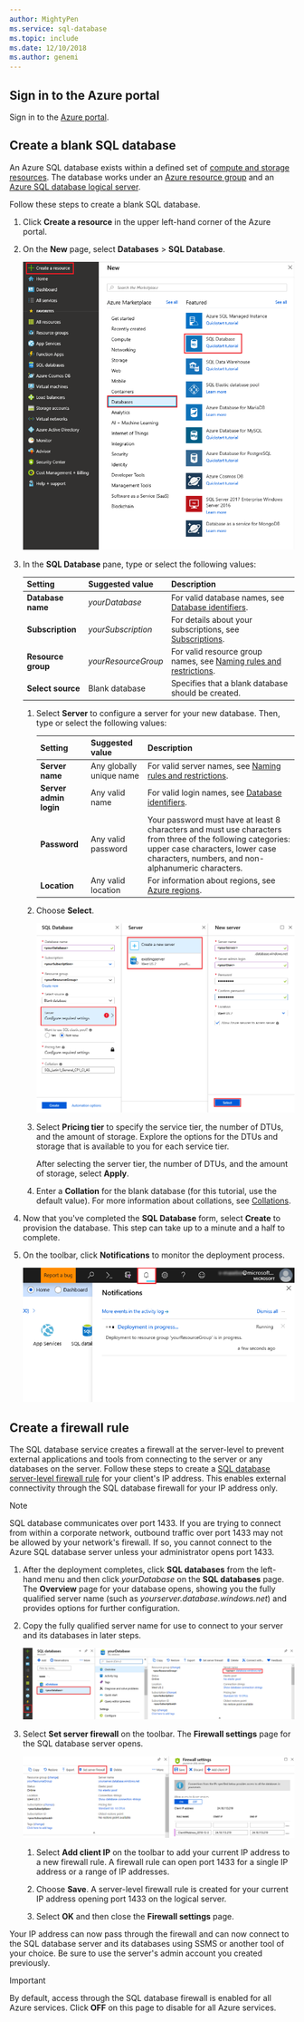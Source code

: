 ```yaml
---
author: MightyPen
ms.service: sql-database
ms.topic: include
ms.date: 12/10/2018	
ms.author: genemi
---
```

## Sign in to the Azure portal

Sign in to the [Azure portal](https://portal.azure.com/).

## Create a blank SQL database

An Azure SQL database exists within a defined set of [compute and storage resources](../articles/sql-database/sql-database-service-tiers-dtu.md). The database works under an [Azure resource group](../articles/azure-resource-manager/resource-group-overview.md) and an [Azure SQL database logical server](../articles/sql-database/sql-database-features.md).

Follow these steps to create a blank SQL database.

1. Click **Create a resource** in the upper left-hand corner of the Azure portal.

1. On the **New** page, select **Databases** > **SQL Database**.

   ![create empty-database](../articles/sql-database/media/sql-database-design-first-database/create-empty-database.png)

1. In the **SQL Database** pane, type or select the following values:

   | Setting       | Suggested value | Description |
   | ------------ | ------------------ | ------------------------------------------------- |
   | **Database name** | *yourDatabase* | For valid database names, see [Database identifiers](/sql/relational-databases/databases/database-identifiers). |
   | **Subscription** | *yourSubscription*  | For details about your subscriptions, see [Subscriptions](https://account.windowsazure.com/Subscriptions). |
   | **Resource group** | *yourResourceGroup* | For valid resource group names, see [Naming rules and restrictions](/azure/architecture/best-practices/naming-conventions). |
   | **Select source** | Blank database | Specifies that a blank database should be created. |

   1. Select **Server** to configure a server for your new database. Then, type or select the following values:

      | Setting       | Suggested value | Description |
      | ------------ | ------------------ | ------------------------------------------------- |
      | **Server name** | Any globally unique name | For valid server names, see [Naming rules and restrictions](/azure/architecture/best-practices/naming-conventions). |
      | **Server admin login** | Any valid name | For valid login names, see [Database identifiers](/sql/relational-databases/databases/database-identifiers).|
      | **Password** | Any valid password | Your password must have at least 8 characters and must use characters from three of the following categories: upper case characters, lower case characters, numbers, and non-alphanumeric characters. |
      | **Location** | Any valid location | For information about regions, see [Azure regions](https://azure.microsoft.com/regions/). |

   1. Choose **Select**.

      ![create database-server](../articles/sql-database/media/sql-database-design-first-database/create-database-server.png)

   1. Select **Pricing tier** to specify the service tier, the number of DTUs, and the amount of storage. Explore the options for the DTUs and storage that is available to you for each service tier.

      After selecting the server tier, the number of DTUs, and the amount of storage, select **Apply**.

   1. Enter a **Collation** for the blank database (for this tutorial, use the default value). For more information about collations, see [Collations](/sql/t-sql/statements/collations).

1. Now that you've completed the **SQL Database** form, select **Create** to provision the database. This step can take up to a minute and a half to complete.

1. On the toolbar, click **Notifications** to monitor the deployment process.

     ![notification](../articles/sql-database/media/sql-database-design-first-database/notification.png)

## Create a firewall rule

The SQL database service creates a firewall at the server-level to prevent external applications and tools from connecting to the server or any databases on the server. Follow these steps to create a [SQL database server-level firewall rule](../articles/sql-database/sql-database-firewall-configure.md) for your client's IP address. This enables external connectivity through the SQL database firewall for your IP address only.

> [!NOTE]
> SQL database communicates over port 1433. If you are trying to connect from within a corporate network, outbound traffic over port 1433 may not be allowed by your network's firewall. If so, you cannot connect to the Azure SQL database server unless your administrator opens port 1433.

1. After the deployment completes, click **SQL databases** from the left-hand menu and then click *yourDatabase* on the **SQL databases** page. The **Overview** page for your database opens, showing you the fully qualified server name (such as *yourserver.database.windows.net*) and provides options for further configuration.

1. Copy the fully qualified server name for use to connect to your server and its databases in later steps.

   ![server name](../articles/sql-database/media/sql-database-design-first-database/server-name.png)

1. Select **Set server firewall** on the toolbar. The **Firewall settings** page for the SQL database server opens.

   ![server firewall rule](../articles/sql-database/media/sql-database-design-first-database/server-firewall-rule.png)

   1. Select **Add client IP** on the toolbar to add your current IP address to a new firewall rule. A firewall rule can open port 1433 for a single IP address or a range of IP addresses.

   1. Choose **Save**. A server-level firewall rule is created for your current IP address opening port 1433 on the logical server.

   1. Select **OK** and then close the **Firewall settings** page.

Your IP address can now pass through the firewall and can now connect to the SQL database server and its databases using SSMS or another tool of your choice. Be sure to use the server's admin account you created previously.

> [!IMPORTANT]
> By default, access through the SQL database firewall is enabled for all Azure services. Click **OFF** on this page to disable for all Azure services.
